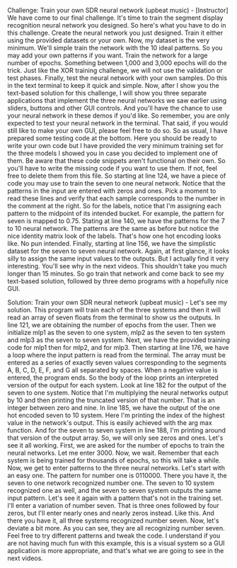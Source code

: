 Challenge: Train your own SDR neural network
(upbeat music) - [Instructor] We have come to our final challenge. It's time to train the segment display recognition neural network you designed. So here's what you have to do in this challenge. Create the neural network you just designed. Train it either using the provided datasets or your own. Now, my dataset is the very minimum. We'll simple train the network with the 10 ideal patterns. So you may add your own patterns if you want. Train the network for a large number of epochs. Something between 1,000 and 3,000 epochs will do the trick. Just like the XOR training challenge, we will not use the validation or test phases. Finally, test the neural network with your own samples. Do this in the text terminal to keep it quick and simple. Now, after I show you the text-based solution for this challenge, I will show you three separate applications that implement the three neural networks we saw earlier using sliders, buttons and other GUI controls. And you'll have the chance to use your neural network in these demos if you'd like. So remember, you are only expected to test your neural network in the terminal. That said, if you would still like to make your own GUI, please feel free to do so. So as usual, I have prepared some testing code at the bottom. Here you should be ready to write your own code but I have provided the very minimum training set for the three models I showed you in case you decided to implement one of them. Be aware that these code snippets aren't functional on their own. So you'll have to write the missing code if you want to use them. If not, feel free to delete them from this file. So starting at line 124, we have a piece of code you may use to train the seven to one neural network. Notice that the patterns in the input are entered with zeros and ones. Pick a moment to read these lines and verify that each sample corresponds to the number in the comment at the right. So for the labels, notice that I'm assigning each pattern to the midpoint of its intended bucket. For example, the pattern for seven is mapped to 0.75. Stating at line 140, we have the patterns for the 7 to 10 neural network. The patterns are the same as before but notice the nice identity matrix look of the labels. That's how one hot encoding looks like. No pun intended. Finally, starting at line 156, we have the simplistic dataset for the seven to seven neural network. Again, at first glance, it looks silly to assign the same input values to the outputs. But I actually find it very interesting. You'll see why in the next videos. This shouldn't take you much longer than 15 minutes. So go train that network and come back to see my text-based solution, followed by three demo programs with a hopefully nice GUI.


Solution: Train your own SDR neural network
(upbeat music) - Let's see my solution. This program will train each of the three systems and then it will read an array of seven floats from the terminal to show us the outputs. In line 121, we are obtaining the number of epochs from the user. Then we initialize mlp1 as the seven to one system, mlp2 as the seven to ten system and mlp3 as the seven to seven system. Next, we have the provided training code for mlp1 then for mlp2, and for mlp3. Then starting at line 176, we have a loop where the input pattern is read from the terminal. The array must be entered as a series of exactly seven values corresponding to the segments A, B, C, D, E, F, and G all separated by spaces. When a negative value is entered, the program ends. So the body of the loop prints an interpreted version of the output for each system. Look at line 182 for the output of the seven to one system. Notice that I'm multiplying the neural networks output by 10 and then printing the truncated version of that number. That is an integer between zero and nine. In line 185, we have the output of the one hot encoded seven to 10 system. Here I'm printing the index of the highest value in the network's output. This is easily achieved with the arg max function. And for the seven to seven system in line 188, I'm printing around that version of the output array. So, we will only see zeros and ones. Let's see it all working. First, we are asked for the number of epochs to train the neural networks. Let me enter 3000. Now, we wait. Remember that each system is being trained for thousands of epochs, so this will take a while. Now, we get to enter patterns to the three neural networks. Let's start with an easy one. The pattern for number one is 0110000. There you have it, the seven to one network recognized number one. The seven to 10 system recognized one as well, and the seven to seven system outputs the same input pattern. Let's see it again with a pattern that's not in the training set. I'll enter a variation of number seven. That is three ones followed by four zeros, but I'll enter nearly ones and nearly zeros instead. Like this. And there you have it, all three systems recognized number seven. Now, let's deviate a bit more. As you can see, they are all recognizing number seven. Feel free to try different patterns and tweak the code. I understand if you are not having much fun with this example, this is a visual system so a GUI application is more appropriate, and that's what we are going to see in the next videos.